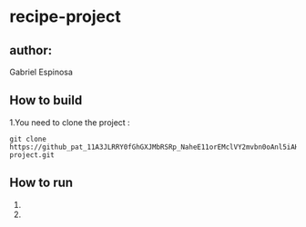 # recipe-project

## author:
Gabriel Espinosa


## How to build
1.You need to clone the project : 
    
	git clone  https://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@github.com/ElSueno323/recipe-project.git

 

## How to run
1.

2.